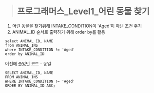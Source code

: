 ><h1>프로그래머스_Level1_어린 동물 찾기</h1>
1. 어린 동물을 찾기위해 INTAKE_CONDITION이 'Aged'이 아닌 조건 주기
2. ANIMAL_ID 순서로 출력하기 위해 order by를 활용

```MySQL
select ANIMAL_ID, NAME
from ANIMAL_INS
where INTAKE_CONDITION != 'Aged'
order by ANIMAL_ID
```
이전에 풀었던 코드 - 동일
```MySQL
SELECT ANIMAL_ID, NAME
FROM ANIMAL_INS
WHERE INTAKE_CONDITION != 'Aged'
ORDER BY ANIMAL_ID ASC;
```

